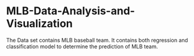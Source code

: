 # MLB-Data-Analysis-and-Visualization
The Data set contains MLB baseball team.
It contains both regression and classification model to determine the prediction of MLB team.
